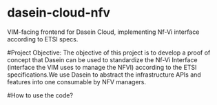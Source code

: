 # dasein-cloud-nfv
VIM-facing frontend for Dasein Cloud, implementing Nf-Vi interface according to ETSI specs.

#Project Objective:
The objective of this project is to develop a proof of concept that Dasein can be used to standardize the Nf-Vi Interface (interface the VIM uses to manage the NFVI) according to the ETSI specifications.We use Dasein to abstract the infrastructure APIs and features into one consumable by NFV managers.

#How to use the code?
